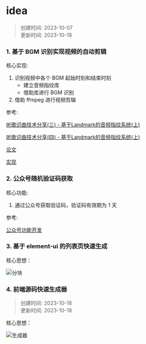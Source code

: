 # idea

> 创建时间: 2023-10-07  
> 更新时间: 2023-10-18

### 1. 基于 BGM 识别实现视频的自动剪辑

核心实现: 
1. 识别视频中各个 BGM 起始时刻和结束时刻
    * 建立音频指纹库
    * 借助库进行 BGM 识别
2. 借助 ffmpeg 进行视频剪辑

参考:  

[听歌识曲技术分享(三) - 基于Landmark的音频指纹系统(上)](https://zhuanlan.zhihu.com/p/81994831)

[听歌识曲技术分享(四) - 基于Landmark的音频指纹系统(上)](https://zhuanlan.zhihu.com/p/82299663)

[论文](https://www.ee.columbia.edu/~dpwe/papers/Wang03-shazam.pdf)

[实现](https://github.com/dpwe/audfprint)

### 2. 公众号随机验证码获取

核心功能:
1. 通过公众号获取验证码，验证码有效期为 1 天

参考:

[公众号功能开发](https://developers.weixin.qq.com/doc/offiaccount/Getting_Started/Getting_Started_Guide.html)

### 3. 基于 element-ui 的列表页快速生成

核心思想：

![分块](https://storage-1301473886.cos.ap-guangzhou.myqcloud.com/img/idea/%E5%88%97%E8%A1%A8%E5%88%86%E5%9D%97.png)

### 4. 前端源码快速生成器

> 创建时间: 2023-10-18  
> 更新时间: 2023-10-18

核心思想：

![生成器](https://storage-1301473886.cos.ap-guangzhou.myqcloud.com/img/idea/%E8%BD%AC%E6%8D%A2%E5%99%A8.png?q-sign-algorithm=sha1&q-ak=AKIDHxCSaf2shgo70EsRFwoWzPsy-GXDOjKAnM0ulnmyyxdKosLYjLSXxnC9gmNaJFsj&q-sign-time=1697590221;1697593821&q-key-time=1697590221;1697593821&q-header-list=host&q-url-param-list=ci-process&q-signature=81752e5d383d92ca8ec893d422d9ab3b12222d70&x-cos-security-token=EkYBjCdRc0N2cUImRtFzU4Gflt3nVFEaac25a123fdd5dadd4843a334ac04e0cdaldpgcw5EbDzPwWZbBSOJdTp4pz9iDuz1EnIMC41WfJIk6kYBtRDKq0r6e8uDhJ3s5Lhw2mClz4gQ-0pvDsjygVrHywuSlzHVGxLUS1MWZcYDQ2e05HyER-IjpbL45BEiNxLNEE_RHc3K_oQjQCG2GHq2-Gp0wRWg2j_5_LGm0n8NUUiZzl9FaryEBEnX_g-D_eUVWGewh3UQjKPrNujFw&ci-process=originImage)